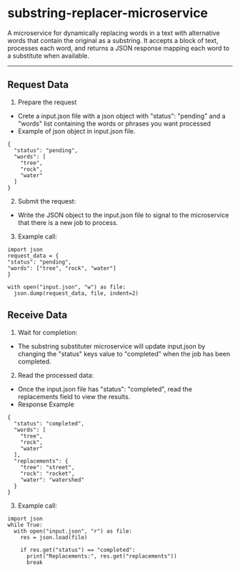 # substring-replacer-microservice
A microservice for dynamically replacing words in a text with alternative words that contain the original as a substring. It accepts a block of text, processes each word, and returns a JSON response mapping each word to a substitute when available.

___
## Request Data
1. Prepare the request
  - Crete a input.json file with a json object with "status": "pending" and a "words" list containing the words or phrases you want processed
  - Example of json object in input.json file.
  ```
  {
    "status": "pending",
    "words": [
      "tree",
      "rock",
      "water"
    ]
  }
  ```
2. Submit the request:
- Write the JSON object to the input.json file to signal to the microservice that there is a new job to process.
3. Example call:
```
import json
request_data = {
"status": "pending",
"words": ["tree", "rock", "water"]
}

with open("input.json", "w") as file:
  json.dump(request_data, file, indent=2)
```


## Receive Data
1. Wait for completion:
- The substring substituter microservice will update input.json by changing the "status" keys value to "completed" when the job has been completed.
2. Read the processed data:
- Once the input.json file has "status": "completed", read the replacements field to view the results.
- Response Example
```
{
  "status": "completed",
  "words": [
    "tree",
    "rock",
    "water"
  ],
  "replacements": {
    "tree": "street",
    "rock": "rocket",
    "water": "watershed"
  }
}
```
3. Example call:
```
import json
while True:
  with open("input.json", "r") as file:
    res = json.load(file)

    if res.get("status") == "completed":
      print("Replacements:", res.get("replacements"))
      break
```
